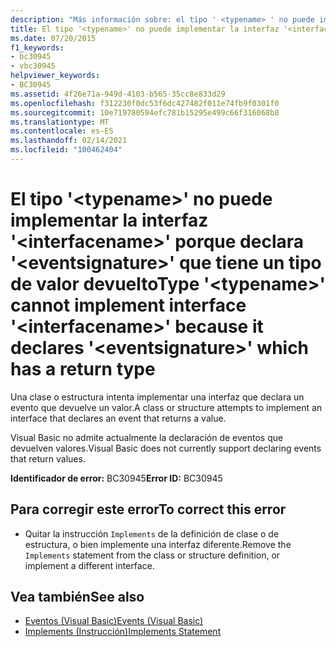 ```yaml
---
description: "Más información sobre: el tipo ' <typename> ' no puede implementar <interfacename> la interfaz ' ' porque declara ' <eventsignature> ' que tiene un tipo de valor devuelto"
title: El tipo '<typename>' no puede implementar la interfaz '<interfacename>' porque declara '<eventsignature>' que tiene un tipo de valor devuelto
ms.date: 07/20/2015
f1_keywords:
- bc30945
- vbc30945
helpviewer_keywords:
- BC30945
ms.assetid: 4f26e71a-949d-4103-b565-35cc8e833d29
ms.openlocfilehash: f312230f0dc53f6dc427482f011e74fb9f0301f0
ms.sourcegitcommit: 10e719780594efc781b15295e499c66f316068b8
ms.translationtype: MT
ms.contentlocale: es-ES
ms.lasthandoff: 02/14/2021
ms.locfileid: "100462404"
---
```

# <a name="type-typename-cannot-implement-interface-interfacename-because-it-declares-eventsignature-which-has-a-return-type"></a><span data-ttu-id="1ec7e-103">El tipo '\<typename>' no puede implementar la interfaz '\<interfacename>' porque declara '\<eventsignature>' que tiene un tipo de valor devuelto</span><span class="sxs-lookup"><span data-stu-id="1ec7e-103">Type '\<typename>' cannot implement interface '\<interfacename>' because it declares '\<eventsignature>' which has a return type</span></span>

<span data-ttu-id="1ec7e-104">Una clase o estructura intenta implementar una interfaz que declara un evento que devuelve un valor.</span><span class="sxs-lookup"><span data-stu-id="1ec7e-104">A class or structure attempts to implement an interface that declares an event that returns a value.</span></span>  
  
 <span data-ttu-id="1ec7e-105">Visual Basic no admite actualmente la declaración de eventos que devuelven valores.</span><span class="sxs-lookup"><span data-stu-id="1ec7e-105">Visual Basic does not currently support declaring events that return values.</span></span>  
  
 <span data-ttu-id="1ec7e-106">**Identificador de error:** BC30945</span><span class="sxs-lookup"><span data-stu-id="1ec7e-106">**Error ID:** BC30945</span></span>  
  
## <a name="to-correct-this-error"></a><span data-ttu-id="1ec7e-107">Para corregir este error</span><span class="sxs-lookup"><span data-stu-id="1ec7e-107">To correct this error</span></span>  
  
- <span data-ttu-id="1ec7e-108">Quitar la instrucción `Implements` de la definición de clase o de estructura, o bien implemente una interfaz diferente.</span><span class="sxs-lookup"><span data-stu-id="1ec7e-108">Remove the `Implements` statement from the class or structure definition, or implement a different interface.</span></span>  
  
## <a name="see-also"></a><span data-ttu-id="1ec7e-109">Vea también</span><span class="sxs-lookup"><span data-stu-id="1ec7e-109">See also</span></span>

- [<span data-ttu-id="1ec7e-110">Eventos (Visual Basic)</span><span class="sxs-lookup"><span data-stu-id="1ec7e-110">Events (Visual Basic)</span></span>](../programming-guide/language-features/events/index.md)
- [<span data-ttu-id="1ec7e-111">Implements (Instrucción)</span><span class="sxs-lookup"><span data-stu-id="1ec7e-111">Implements Statement</span></span>](../language-reference/statements/implements-statement.md)
